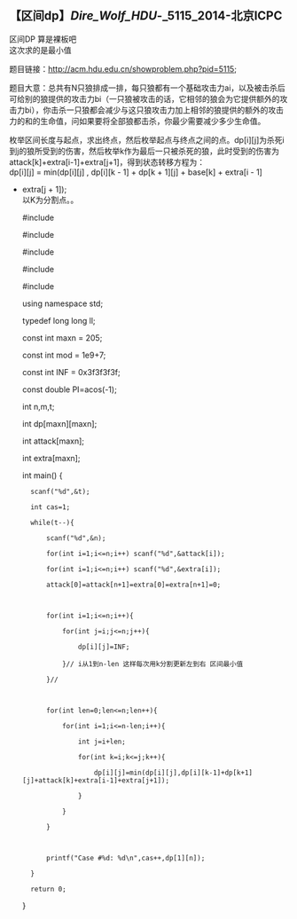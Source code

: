 ## 【区间dp】_Dire_Wolf_HDU_-_5115_2014-北京ICPC

区间DP 算是裸板吧  
这次求的是最小值

题目链接：<http://acm.hdu.edu.cn/showproblem.php?pid=5115>;

题目大意：总共有N只狼排成一排，每只狼都有一个基础攻击力ai，以及被击杀后可给别的狼提供的攻击力bi（一只狼被攻击的话，它相邻的狼会为它提供额外的攻击力bi），你击杀一只狼都会减少与这只狼攻击力加上相邻的狼提供的额外的攻击力的和的生命值，问如果要将全部狼都击杀，你最少需要减少多少生命值。

枚举区间长度与起点，求出终点，然后枚举起点与终点之间的点。dp[i][j]为杀死i到j的狼所受到的伤害，然后枚举k作为最后一只被杀死的狼，此时受到的伤害为attack[k]+extra[i-1]+extra[j+1]，得到状态转移方程为：  
dp[i][j] = min(dp[i][j] , dp[i][k - 1] + dp[k + 1][j] + base[k] + extra[i - 1]
+ extra[j + 1]);  
以K为分割点。。

    
    
    #include <iostream>
    #include <cstdio>
    #include <cmath>
    #include <algorithm>
    #include <cstring>
    using namespace std;
    typedef long long ll;
    
    const int maxn = 205;
    const int mod = 1e9+7;
    const int INF = 0x3f3f3f3f;
    const double PI=acos(-1);
    
    int n,m,t;
    int dp[maxn][maxn];
    int attack[maxn];
    int extra[maxn];
    
    int main() {
        scanf("%d",&t);
        int cas=1;
        while(t--){
            scanf("%d",&n);
            for(int i=1;i<=n;i++) scanf("%d",&attack[i]);
            for(int i=1;i<=n;i++) scanf("%d",&extra[i]);
            attack[0]=attack[n+1]=extra[0]=extra[n+1]=0;
    
            for(int i=1;i<=n;i++){
                for(int j=i;j<=n;j++){
                    dp[i][j]=INF;
                }// i从1到n-len 这样每次用k分割更新左到右 区间最小值
            }// 
    
            for(int len=0;len<=n;len++){
                for(int i=1;i<=n-len;i++){
                    int j=i+len;
                    for(int k=i;k<=j;k++){
                        dp[i][j]=min(dp[i][j],dp[i][k-1]+dp[k+1][j]+attack[k]+extra[i-1]+extra[j+1]);
                    }
                }
            }
    
            printf("Case #%d: %d\n",cas++,dp[1][n]);
        }
        return 0;
    }

